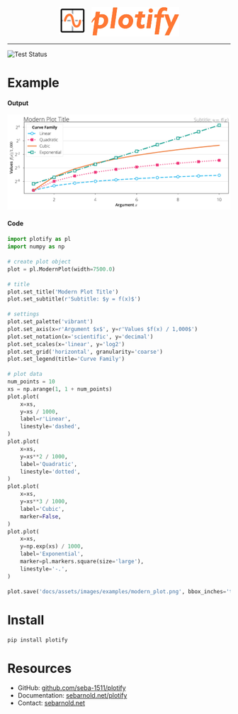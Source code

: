 <center>
<img src='./assets/images/plotify-logo-kde.png' width="60px" style='padding-bottom: 5px; margin-right: 10px;'/>
<img src='./assets/images/plotify.png' max-width="150px" />
</center>

--------------------------------------------------------------------------------

![Test Status](https://github.com/seba-1511/plotify/workflows/Testing/badge.svg?branch=master)

# Example

#### Output

<center>
<a href="https://github.com/seba-1511/plotify/blob/examples/modern_plot.py" />
<img src='./assets/images/examples/modern_plot.png' max-width="100%" />
</a>
</center>

#### Code

~~~python
import plotify as pl
import numpy as np

# create plot object
plot = pl.ModernPlot(width=7500.0)

# title
plot.set_title('Modern Plot Title')
plot.set_subtitle(r'Subtitle: $y = f(x)$')

# settings
plot.set_palette('vibrant')
plot.set_axis(x=r'Argument $x$', y=r'Values $f(x) / 1,000$')
plot.set_notation(x='scientific', y='decimal')
plot.set_scales(x='linear', y='log2')
plot.set_grid('horizontal', granularity='coarse')
plot.set_legend(title='Curve Family')

# plot data
num_points = 10
xs = np.arange(1, 1 + num_points)
plot.plot(
    x=xs,
    y=xs / 1000,
    label=r'Linear',
    linestyle='dashed',
)
plot.plot(
    x=xs,
    y=xs**2 / 1000,
    label='Quadratic',
    linestyle='dotted',
)
plot.plot(
    x=xs,
    y=xs**3 / 1000,
    label='Cubic',
    marker=False,
)
plot.plot(
    x=xs,
    y=np.exp(xs) / 1000,
    label='Exponential',
    marker=pl.markers.square(size='large'),
    linestyle='-.',
)

plot.save('docs/assets/images/examples/modern_plot.png', bbox_inches='tight')
~~~

# Install

`pip install plotify`

# Resources

* GitHub: [github.com/seba-1511/plotify](https://github.com/seba-1511/plotify)
* Documentation: [sebarnold.net/plotify](https://sebarnold.net/plotify)
* Contact: [sebarnold.net](https://sebarnold.net)

